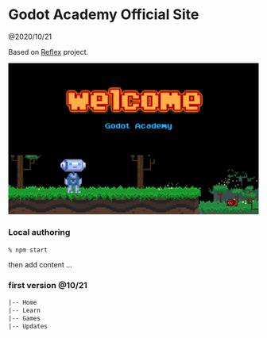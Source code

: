 # Godot Academy Official Site

@2020/10/21

Based on [Reflex](https://reflexjs.org/) project.

![poster](content/images/ga_welcome.png)

### Local authoring

```
% npm start
```

then add content ...

### first version @10/21

```
|-- Home
|-- Learn
|-- Games
|-- Updates
```
